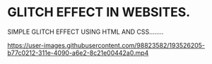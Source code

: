 # GLITCH EFFECT IN WEBSITES.
SIMPLE GLITCH EFFECT USING HTML AND CSS........

https://user-images.githubusercontent.com/98823582/193526205-b77c0212-311e-4090-a6e2-8c21e00442a0.mp4
